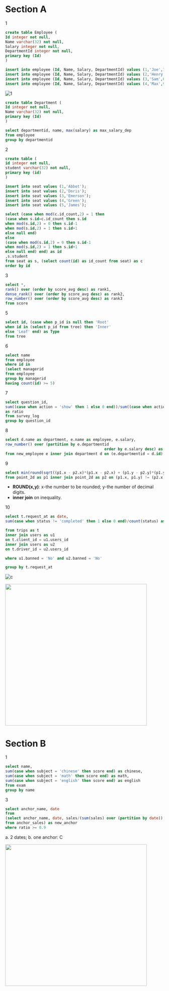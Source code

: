 # Section A

1

```sql
create table Employee (
Id integer not null,
Name varchar(32) not null,
Salary integer not null,
DepartmentId integer not null,
primary key (Id)
)
```

```sql
insert into employee (Id, Name, Salary, DepartmentId) values (1,'Joe',70000,1);
insert into employee (Id, Name, Salary, DepartmentId) values (2,'Henry',80000,2);
insert into employee (Id, Name, Salary, DepartmentId) values (3,'Sam',60000,2);
insert into employee (Id, Name, Salary, DepartmentId) values (4,'Max',90000,1);
```

![1](https://user-images.githubusercontent.com/107236740/192513863-b051cdea-8ca9-4e0f-9fbc-3b6b8287f26e.png)

```sql
create table Department (
Id integer not null,
Name varchar(32) not null,
primary key (Id)
)
```

```sql
select departmentid, name, max(salary) as max_salary_dep
from employee
group by departmentid
```

2

```sql
create table (
id integer not null,
student varchar(32) not null,
primary key (id)
)
```

```sql
insert into seat values (1,'Abbot');
insert into seat values (2,'Doris');
insert into seat values (3,'Emerson');
insert into seat values (4,'Green');
insert into seat values (5,'James');
```

```sql
select (case when mod(c.id_count,2) = 1 then 
(case when s.id=c.id_count then s.id
when mod(s.id,2) = 0 then s.id-1
when mod(s.id,2) = 1 then s.id+1
else null end) 
else
(case when mod(s.id,2) = 0 then s.id-1
when mod(s.id,2) = 1 then s.id+1
else null end) end) as id
,s.student
from seat as s, (select count(id) as id_count from seat) as c
order by id
```

3

```sql
select *, 
rank() over (order by score_avg desc) as rank1,
dense_rank() over (order by score_avg desc) as rank2,
row_number() over (order by score_avg desc) as rank3
from score
```

5

```sql
select id, (case when p_id is null then 'Root'
when id in (select p_id from tree) then 'Inner'
else 'Leaf' end) as Type
from tree
```

6

```sql
select name
from employee
where id in 
(select managerid
from employee
group by managerid
having count(id) >= 5)
```

7

```sql
select question_id,
sum((case when action = 'show' then 1 else 0 end))/sum((case when action = 'answer' then 1 else 0 end))
as ratio
from survey_log
group by question_id
```

8

```sql
select d.name as department, e.name as employee, e.salary,
row_number() over (partition by e.departmentid 
											order by e.salary desc) as ranking
from new_employee e inner join department d on (e.departmentid = d.id)
```

9

```sql
select min(round(sqrt((p1.x - p2.x)*(p1.x - p2.x) + (p1.y - p2.y)*(p1.y - p2.y)),2)) as distance
from point_2d as p1 inner join point_2d as p2 on (p1.x, p1.y) != (p2.x, p2.y)
```

* **ROUND(x,y)**: x-the number to be rounded; y-the number of decimal digits.
* **inner join** on inequality.

10

```sql
select t.request_at as date,
sum(case when status != 'completed' then 1 else 0 end)/count(status) as cancellation_rate

from trips as t 
inner join users as u1
on t.client_id = u1.users_id
inner join users as u2
on t.driver_id = u2.users_id

where u1.banned = 'No' and u2.banned = 'No'

group by t.request_at
```

![c](https://user-images.githubusercontent.com/107236740/192719207-57408540-eb54-49ff-9cdf-01e0f7248bb5.png)

<img src='https://user-images.githubusercontent.com/107236740/192719315-a889c2a9-66f9-4086-9f71-eecbc60c53e5.png' width='450'>

# Section B

1

```sql
select name,
sum(case when subject = 'chinese' then score end) as chinese,
sum(case when subject = 'math' then score end) as math,
sum(case when subject = 'english' then score end) as english
from exam
group by name
```

3

```sql
select anchor_name, date
from
(select anchor_name, date, sales/(sum(sales) over (partition by date)) as ratio
from anchor_sales) as new_anchor
where ratio >= 0.9
```

a. 2 dates; b. one anchor: C

<img src='https://user-images.githubusercontent.com/107236740/192738741-b2d68e86-5c85-4bae-9c1c-19c6ea7fb70b.png' width='450'>
